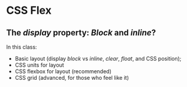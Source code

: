 # CSS Flex

## The *display* property: *Block* and *inline*?

In this class:

- Basic layout (display *block* vs *inline*, *clear*, *float*, and CSS position);
- CSS units for layout
- CSS flexbox for layout (recommended)
- CSS grid (advanced, for those who feel like it)